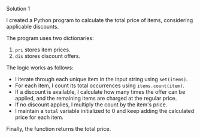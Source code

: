 Solution 1

I created a Python program to calculate the total price of items, considering applicable discounts.  

The program uses two dictionaries:  
1. `pri` stores item prices.  
2. `dis` stores discount offers.  

The logic works as follows:  
- I iterate through each unique item in the input string using `set(items)`.  
- For each item, I count its total occurrences using `items.count(item)`.  
- If a discount is available, I calculate how many times the offer can be applied, and the remaining items are charged at the regular price.  
- If no discount applies, I multiply the count by the item's price.  
- I maintain a `total` variable initialized to 0 and keep adding the calculated price for each item.  

Finally, the function returns the total price.


